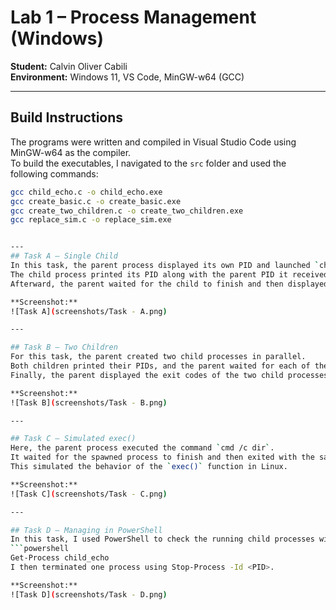 # Lab 1 – Process Management (Windows)

**Student:** Calvin Oliver Cabili  
**Environment:** Windows 11, VS Code, MinGW-w64 (GCC)

---

## Build Instructions
The programs were written and compiled in Visual Studio Code using MinGW-w64 as the compiler.  
To build the executables, I navigated to the `src` folder and used the following commands:

```bash
gcc child_echo.c -o child_echo.exe
gcc create_basic.c -o create_basic.exe
gcc create_two_children.c -o create_two_children.exe
gcc replace_sim.c -o replace_sim.exe


---
## Task A – Single Child
In this task, the parent process displayed its own PID and launched `child_echo.exe`. 
The child process printed its PID along with the parent PID it received as an argument.  
Afterward, the parent waited for the child to finish and then displayed the child’s exit code.  

**Screenshot:**  
![Task A](screenshots/Task - A.png)

---

## Task B – Two Children
For this task, the parent created two child processes in parallel.  
Both children printed their PIDs, and the parent waited for each of them to complete.  
Finally, the parent displayed the exit codes of the two child processes.  

**Screenshot:**  
![Task B](screenshots/Task - B.png)

---

## Task C – Simulated exec()
Here, the parent process executed the command `cmd /c dir`.  
It waited for the spawned process to finish and then exited with the same exit code.  
This simulated the behavior of the `exec()` function in Linux.  

**Screenshot:**  
![Task C](screenshots/Task - C.png)

---

## Task D – Managing in PowerShell
In this task, I used PowerShell to check the running child processes with the command:  
```powershell
Get-Process child_echo
I then terminated one process using Stop-Process -Id <PID>.

**Screenshot:**  
![Task D](screenshots/Task - D.png)